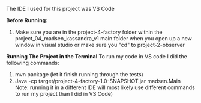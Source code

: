 The IDE I used for this project was VS Code

**Before Running:**

1. Make sure you are in the project-4-factory folder within the project_04_madsen_kassandra_v1 main folder when you open up a new window in visual studio or make sure you "cd" to project-2-observer

**Running The Project in the Terminal**
To run my code in VS code I did the following commands:

1. mvn package (let it finish running through the tests)
2. Java -cp target/project-4-factory-1.0-SNAPSHOT.jar madsen.Main
   Note: running it in a different IDE will most likely use different commands to run my project than I did in VS Code)
